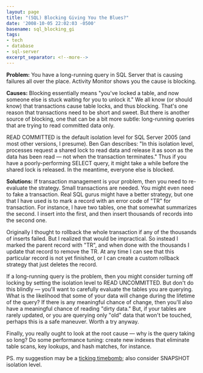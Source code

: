 ```yaml
---
layout: page
title: "(SQL) Blocking Giving You the Blues?"
date: '2008-10-05 22:02:03 -0500'
basename: sql_blocking_gi
tags:
- tech
- database
- sql-server
excerpt_separator: <!--more-->
---
```


**Problem:** You have a long-running query in SQL Server that is causing failures
all over the place. Activity Monitor shows you the cause is blocking.

**Causes:** Blocking essentially means "you've locked a table, and now someone
else is stuck waiting for you to unlock it." We all know (or should know) that
transactions cause table locks, and thus blocking. That's one reason that
transactions need to be short and sweet. But there is another source of
blocking, one that can be a bit more subtle: long-running queries that are
trying to read committed data only.

<!--more-->

READ COMMITTED is the default isolation level for SQL Server 2005 (and most
other versions, I presume). Ben Gan describes: "In this isolation level,
processes request a shared lock to read data and release it as soon as the data
has been read &mdash; not when the transaction terminates." Thus if you have a
poorly-performing SELECT query, it might take a while before the shared lock is
released. In the meantime, everyone else is blocked.

**Solutions:** If transaction management is your problem, then you need to
re-evaluate the strategy. Small transactions are needed. You might even need to
fake a transaction. Real SQL gurus might have a better strategy, but one that I
have used is to mark a record with an error code of "TR" for transaction. For
instance, I have two tables, one that somewhat summarizes the second. I insert
into the first, and then insert thousands of records into the second one.

Originally I thought to rollback the whole transaction if any of the thousands
of inserts failed. But I realized that would be impractical. So instead I marked
the parent record with "TR", and when done with the thousands I update that
record to remove the TR. At any time I can see that this particular record is
not yet finished, or I can create a custom rollback strategy that just deletes
the record.

If a long-running query is the problem, then you might consider turning off
locking by setting the isolation level to READ UNCOMMITTED. But don't do this
blindly &mdash; you'll want to carefully evaluate the tables you are querying.
What is the likelihood that some of your data will change during the lifetime of
the query? If there is any meaningful chance of change, then you'll also have a
meaningful chance of reading "dirty data." But, if your tables are rarely
updated, or you are querying only "old" data that won't be touched, perhaps this
is a safe maneuver. Worth a try anyway.

Finally, you really ought to look at the root cause &mdash; why is the query
taking so long? Do some performance tuning: create new indexes that eliminate
table scans, key lookups, and hash matches, for instance.

PS. my suggestion may be a [ticking
timebomb](http://sqlblogcasts.com/blogs/tonyrogerson/archive/2006/11/16/1345.aspx); also consider SNAPSHOT isolation level.
